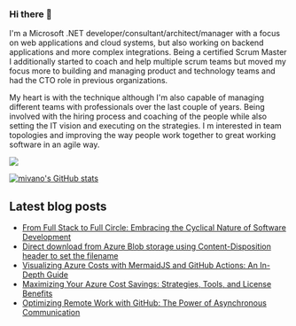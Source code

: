 ### Hi there 👋

I'm a Microsoft .NET developer/consultant/architect/manager with a focus on web applications and cloud systems, but also working on backend applications and more complex integrations. Being a certified Scrum Master I additionally started to coach and help multiple scrum teams but moved my focus more to building and managing product and technology teams and had the CTO role in previous organizations. 

My heart is with the technique although I'm also capable of managing different teams with professionals over the last couple of years. Being involved with the hiring process and coaching of the people while also setting the IT vision and executing on the strategies. I m interested in team topologies and improving the way people work together to great working software in an agile way.

<a href="https://www.twitter.com/mivano" target="_blank" rel="noreferrer"><img
src="https://img.shields.io/twitter/follow/mivano?logo=twitter&style=for-the-badge&color=0891b2&labelColor=1c1917"
/></a>

<a href="http://www.github.com/mivano"><img src="https://github-readme-stats.vercel.app/api?username=mivano&show_icons=true&hide=&count_private=true&title_color=0891b2&text_color=ffffff&icon_color=0891b2&bg_color=1c1917&hide_border=true&show_icons=true" alt="mivano's GitHub stats" /></a>

## Latest blog posts

<!--START_SECTION:feed-->
* [From Full Stack to Full Circle: Embracing the Cyclical Nature of Software Development](https:&#x2F;&#x2F;www.mindbyte.nl&#x2F;2023&#x2F;08&#x2F;20&#x2F;full-stack-full-circle-embracing-cyclical-nature-software-development.html)
* [Direct download from Azure Blob storage using Content-Disposition header to set the filename](https:&#x2F;&#x2F;www.mindbyte.nl&#x2F;2023&#x2F;08&#x2F;12&#x2F;direct-download-from-azure-blob-storage-using-contentdisposition-header-to-set-the-filename.html)
* [Visualizing Azure Costs with MermaidJS and GitHub Actions: An In-Depth Guide](https:&#x2F;&#x2F;www.mindbyte.nl&#x2F;2023&#x2F;04&#x2F;25&#x2F;visualizing-azure-costs-with-mermaidjs-and-github-actions-an-in-depth-guide.html)
* [Maximizing Your Azure Cost Savings: Strategies, Tools, and License Benefits](https:&#x2F;&#x2F;www.mindbyte.nl&#x2F;2023&#x2F;04&#x2F;08&#x2F;maximizing-your-azure-cost-savings-strategies-tools-and-license-benefits.html)
* [Optimizing Remote Work with GitHub: The Power of Asynchronous Communication](https:&#x2F;&#x2F;www.mindbyte.nl&#x2F;2023&#x2F;04&#x2F;01&#x2F;optimizing-remote-work-with-github-the-power-of-asynchronous-communication.html)
<!--END_SECTION:feed-->

<!--
**mivano/mivano** is a ✨ _special_ ✨ repository because its `README.md` (this file) appears on your GitHub profile.

Here are some ideas to get you started:

- 🔭 I’m currently working on ...
- 🌱 I’m currently learning ...
- 👯 I’m looking to collaborate on ...
- 🤔 I’m looking for help with ...
- 💬 Ask me about ...
- 📫 How to reach me: ...
- 😄 Pronouns: ...
- ⚡ Fun fact: ...
-->
